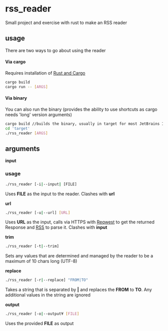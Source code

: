 # rss_reader
Small project and exercise with  rust to make an RSS reader

## usage

There are two ways to go about using the reader

#### Via cargo
Requires installation of [Rust and Cargo](https://doc.rust-lang.org/cargo/getting-started/installation.html)
```bash
cargo build
cargo run -- [ARGS]
```

#### Via binary
You can also run the binary (provides the ability to use shortcuts as cargo needs 'long' version arguments)
```bash
cargo build //builds the binary, usually in target for most JetBrains IDEs
cd 'target'
./rss_reader [ARGS]
```

## arguments

**input**
### usage
```bash
./rss_reader [-i|--input| [FILE]
```

Uses **FILE** as the input to the reader. Clashes with **url**

**url**
```bash
./rss_reader [-u|--url] [URL]
```

Uses **URL** as the input, calls via HTTPS with [Reqwest](https://docs.rs/reqwest/0.11.1/reqwest/index.html) to get the returned Response and [RSS](https://docs.rs/rss/1.10.0/rss/index.html) to parse it. Clashes with **input**

**trim**
```bash
./rss_reader [-t|--trim]
```

Sets any values that are determined and managed by the reader to be a maximum of 10 chars long (UTF-8)

**replace**
```bash
./rss_reader [-r|--replace] "FROM|TO"
```

Takes a string that is separated by **|** and replaces the **FROM** to **TO**. Any additional values in the string are ignored

**output**
```bash
./rss_reader [-o|--output¥ [FILE]
```

Uses the provided **FILE** as output
